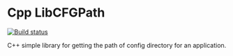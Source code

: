 # Cpp LibCFGPath

[![Build status](https://gitlab.com/ninjaoflight5/cpp-libcfgpath/badges/master/pipeline.svg?key_text=GitLab%20Pipeline&key_width=90)](https://gitlab.com/ninjaoflight5/cpp-libcfgpath/-/pipelines)  

C++ simple library for getting the path of config directory for an application.
